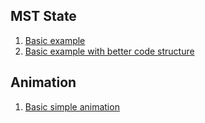 ## MST State
1. [Basic example](https://github.com/Elter71/fuzzy-computing-machine/tree/v0.1)
2. [Basic example with better code structure](https://github.com/Elter71/fuzzy-computing-machine/tree/v0.2)
## Animation
1. [Basic simple animation](https://github.com/Elter71/fuzzy-computing-machine/tree/v0.3)

